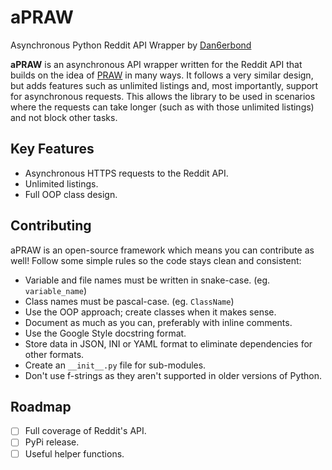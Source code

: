 # aPRAW
Asynchronous Python Reddit API Wrapper by [Dan6erbond](https://dan6erbond.github.io)

**aPRAW** is an asynchronous API wrapper written for the Reddit API that builds on the idea of [PRAW](https://github.com/praw-dev/praw) in many ways. It follows a very similar design, but adds features such as unlimited listings and, most importantly, support for asynchronous requests. This allows the library to be used in scenarios where the requests can take longer (such as with those unlimited listings) and not block other tasks.

## Key Features
 - Asynchronous HTTPS requests to the Reddit API.
 - Unlimited listings.
 - Full OOP class design.
 
## Contributing
aPRAW is an open-source framework which means you can contribute as well! Follow some simple rules so the code stays clean and consistent:
 - Variable and file names must be written in snake-case. (eg. `variable_name`)
 - Class names must be pascal-case. (eg. `ClassName`)
 - Use the OOP approach; create classes when it makes sense.
 - Document as much as you can, preferably with inline comments.
 - Use the Google Style docstring format.
 - Store data in JSON, INI or YAML format to eliminate dependencies for other formats.
 - Create an `__init__.py` file for sub-modules.
 - Don't use f-strings as they aren't supported in older versions of Python.

## Roadmap
- [ ] Full coverage of Reddit's API.
- [ ] PyPi release.
- [ ] Useful helper functions.
